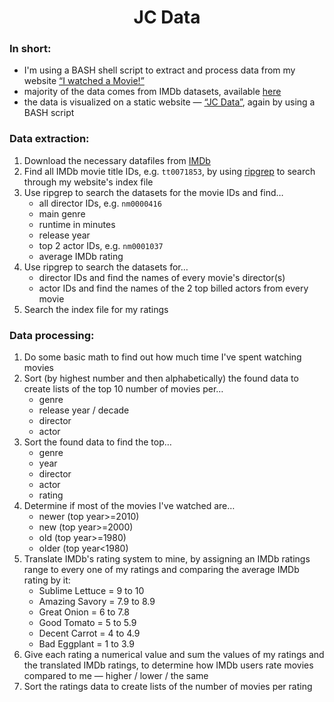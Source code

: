 <h1 align="center">JC Data</h1>

### In short:
- I'm using a BASH shell script to extract and process data from my website [“I watched a Movie!”](https://movies.jagdcake.com/)
- majority of the data comes from IMDb datasets, available [here](https://www.imdb.com/interfaces/)
- the data is visualized on a static website — [“JC Data”](https://data.jagdcake.com), again by using a BASH script

### Data extraction:
1. Download the necessary datafiles from [IMDb](https://www.imdb.com/interfaces/)
1. Find all IMDb movie title IDs, e.g. `tt0071853`, by using [ripgrep](https://github.com/BurntSushi/ripgrep) to search through my website's index file
1. Use ripgrep to search the datasets for the movie IDs and find…
    - all director IDs, e.g. `nm0000416`
    - main genre
    - runtime in minutes
    - release year
    - top 2 actor IDs, e.g. `nm0001037`
    - average IMDb rating
1. Use ripgrep to search the datasets for…
    - director IDs and find the names of every movie's director(s)
    - actor IDs and find the names of the 2 top billed actors from every movie
1. Search the index file for my ratings

### Data processing:
1. Do some basic math to find out how much time I've spent watching movies
1. Sort (by highest number and then alphabetically) the found data to create lists of the top 10 number of movies per…
    - genre
    - release year / decade
    - director
    - actor
1. Sort the found data to find the top…
    - genre
    - year
    - director
    - actor
    - rating
1. Determine if most of the movies I've watched are…
    - newer (top year>=2010)
    - new (top year>=2000)
    - old (top year>=1980)
    - older (top year<1980)
1. Translate IMDb's rating system to mine, by assigning an IMDb ratings range to every one of my ratings and comparing the average IMDb rating by it:
    - Sublime Lettuce = 9 to 10
    - Amazing Savory = 7.9 to 8.9
    - Great Onion = 6 to 7.8
    - Good Tomato = 5 to 5.9
    - Decent Carrot = 4 to 4.9
    - Bad Eggplant = 1 to 3.9
1. Give each rating a numerical value and sum the values of my ratings and the translated IMDb ratings, to determine how IMDb users rate movies compared to me — higher / lower / the same
1. Sort the ratings data to create lists of the number of movies per rating
